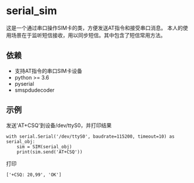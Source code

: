 # serial_sim

这是一个通过串口操作SIM卡的类，方便发送AT指令和接受串口消息。
本人的使用场景在于监听短信接收，用以同步短信。其中包含了短信常用方法。

## 依赖

* 支持AT指令的串口SIM卡设备
* python >= 3.6
* pyserial
* smspdudecoder

## 示例

发送'AT+CSQ'到设备/dev/ttyS0，并打印结果
```
with serial.Serial('/dev/ttyS0', baudrate=115200, timeout=10) as serial_obj:
    sim = SIM(serial_obj)
    print(sim.send('AT+CSQ'))
```

打印
```
['+CSQ: 20,99', 'OK']
```
